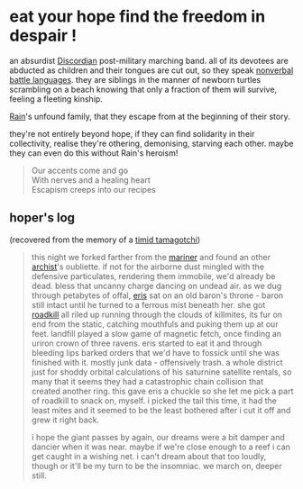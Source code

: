 # eat your hope find the freedom in despair !

an absurdist [Discordian](Eris.md) post-military marching band. all of its devotees are abducted as children and their tongues are cut out, so they speak [nonverbal battle languages](language.md). they are siblings in the manner of newborn turtles scrambling on a beach knowing that only a fraction of them will survive, feeling a fleeting kinship. 

[Rain](Rain.md)'s unfound family, that they escape from at the beginning of their story.

they're not entirely beyond hope, if they can find solidarity in their collectivity, realise they're othering, demonising, starving each other. maybe they can even do this without Rain's heroism!

> Our accents come and go   
> With nerves and a healing heart   
> Escapism creeps into our recipes
 

## hoper's log

(recovered from the memory of a [timid tamagotchi](hermit.md))

> this night we forked farther from the [mariner](Valles_Marineris.md) and found an other [archist](forgotten-god-kings.md)'s oubliette. if not for the airborne dust mingled with the defensive particulates, rendering them immobile, we'd already be dead. bless that uncanny charge dancing on undead air. as we dug through petabytes of offal, [eris](Eris.md) sat on an old baron's throne - baron still intact until he turned to a ferrous mist beneath her. she got [roadkill](Roadkill.md) all riled up running through the clouds of killmites, its fur on end from the static, catching mouthfuls and puking them up at our feet. landfill played a slow game of magnetic fetch, once finding an uriron crown of three ravens. eris started to eat it and through bleeding lips barked orders that we'd have to fossick until she was finished with it. mostly junk data - offensively trash. a whole district just for shoddy orbital calculations of his saturnine satellite rentals, so many that it seems they had a catastrophic chain collision that created another ring. this gave eris a chuckle so she let me pick a part of roadkill to snack on, myself. i picked the tail this time, it had the least mites and it seemed to be the least bothered after i cut it off and grew it right back. 
> 
> i hope the giant passes by again, our dreams were a bit damper and dancier when it was near. maybe if we're close enough to a reef i can get caught in a wishing net. i can't dream about that too loudly, though or it'll be my turn to be the insomniac. we march on, deeper still.